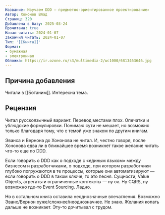 ```yaml
---
Название: Изучаем DDD – предметно-ориентированное проектирование»
Автор: Хононов Влад
Страниц: 320
Добавлена в базу: 2025-03-24
Прочитана: true
Начал читать: 2024-01-07
Закончил читать: 2024-01-07
Тип: '[[Книга]]'
Формат:
- бумажная
- электронная
Обложка: https://ir.ozone.ru/s3/multimedia-2/wc1000/6813463646.jpg
---
```

## Причина добавления

Читали в [[Ботаним]]. Интересна тема.

## Рецензия

Читал русскоязычный вариант. Перевод местами плох. Опечатки и ублюдские формулировки. Понимаю сути не мешает, но возможно только благодаря тому, что с темой уже знаком по другим книгам.

Эванса и Вернона до Хононова не читал. И, честно говоря, после Хононова едва ли в ближайшее время возникнет такое желание читать что-то еще по DDD.

Если говорить о DDD как о подходе с «единым языком» между бизнесом и разработчиками, о подходе, при котором разработчики глубоко погружаются в те процессы, которые они автоматизируют — если говорить о DDD в таком ключе, то это песня. Сущности, Value Objects, агрегаты и ограниченные контексты — ну ок. Ну CQRS, ну возможно где-то Event Sourcing. Ладно.

Но в остальном книга оставила неоднозначные впечатления. Возможно Эванс/Вернон хуже/сложнее/неоднозначнее. Не знаю. Желания копать дальше не возникает. Эту-то дочитывал с трудом.  